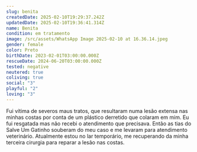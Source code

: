 ```yaml
---
slug: benita
createdDate: 2025-02-10T19:29:37.242Z
updatedDate: 2025-02-10T19:36:41.314Z
name: Benita
condition: em tratamento
image: /src/assets/WhatsApp Image 2025-02-10 at 16.36.14.jpeg
gender: female
color: Preto
birthDate: 2023-02-01T03:00:00.000Z
rescueDate: 2024-06-20T03:00:00.000Z
tested: negative
neutered: true
coliving: true
social: "3"
playful: "2"
loving: "3"
---
```


Fui vítima de severos maus tratos, que resultaram numa lesão extensa nas minhas costas por conta de um plástico derretido que colaram em mim. Eu fui resgatada mas não recebi o atendimento que precisava. Então as tias do Salve Um Gatinho souberam do meu caso e me levaram para atendimento veterinário. Atualmente estou no lar temporário, me recuperando da minha terceira cirurgia para reparar a lesão nas costas.
